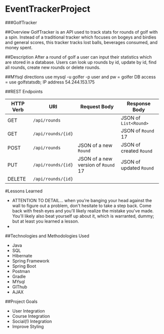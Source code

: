 # EventTrackerProject
###GolfTracker

##Overview
GolfTracker is an API used to track stats for rounds of golf with a spin. Instead of a traditional tracker which focuses on bogeys and birdies and general scores, this tracker tracks lost balls, beverages consumed, and money spent.

##Description
After a round of golf a user can input their statistics which are stored in a database.
Users can look up rounds by id, update by id, find all rounds, create new rounds or delete rounds.

##MYsql directions
use mysql -u golfer -p
user and pw = golfer
DB access = use golfstatsdb;
IP address 54.244.153.175

##REST Endpoints

| HTTP Verb | URI                  | Request Body                        | Response Body           |
|-----------|----------------------|-------------------------------------|-------------------------|
| GET       | `/api/rounds`        |                                     | JSON of `List<Round>`   |
| GET       | `/api/rounds/{id}`   |                                     | JSON of `Round` 17      |
| POST      | `/api/rounds`        | JSON of a new `Round`               | JSON of created `Round` |
| PUT       | `/api/rounds/{id}`   | JSON of a new version of `Round` 17 | JSON of updated `Round` |
| DELETE    | `/api/rounds/{id}`   |                                     |                         |

#Lessons Learned
- ATTENTION TO DETAIL... when you're banging your head against the wall to figure out a problem, don't hesitate to take a step back. Come back with fresh eyes and you'll likely realize the mistake you've made. You'll likely also beat yourself up about it, which is warranted, dummy; but at least you learned a lesson.
-
##Technologies and Methodologies Used
- Java
- SQL
- Hibernate
- Spring Framework
- Spring Boot
- Postman
- Gradle
- MYsql
- GIThub
- AJAX

##Project Goals
- User Integration
- Course Integration
- Social(!) Integration
- Improve Styling
